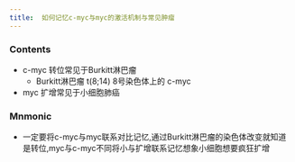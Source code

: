 ```yaml
---
title:  如何记忆c-myc与myc的激活机制与常见肿瘤
--- 
```


### Contents
- c-myc 转位常见于Burkitt淋巴瘤
  - Burkitt淋巴瘤 t(8;14) 8号染色体上的 c-myc
- myc 扩增常见于小细胞肺癌
### Mnmonic
- 一定要将c-myc与myc联系对比记忆,通过Burkitt淋巴瘤的染色体改变就知道是转位,myc与c-myc不同将小与扩增联系记忆想象小细胞想要疯狂扩增

